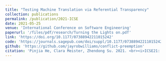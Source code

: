```yaml
---
title: "Testing Machine Translation via Referential Transparency"
collection: publications
permalink: /publication/2021-ICSE
date: 2021-05-25
venue: 'International Conference on Software Engineering'
paperurl: '/files/pdf/research/Turning the Lights on.pdf'
link: 'https://doi.org/10.1177/07388942211015242'
code: 'https://journals.sagepub.com/doi/suppl/10.1177/07388942211015242'
github: 'https://github.com/jayrobwilliams/conflict-preemption'
citation: 'Pinjia He, Clara Meister, Zhendong Su. 2021. <br><i>ICSE21: International Conference on Software Engineering</i>'
---
```

